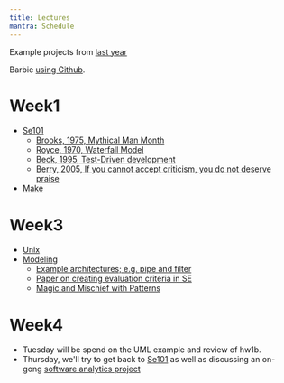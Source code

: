 ```yaml
---
title: Lectures
mantra: Schedule
---
```


Example projects from [last year](https://github.ncsu.edu/CSC510-Fall2014)

Barbie [using Github](https://raw.githubusercontent.com/txts/var/master/txt/old/img/barbie/barbie14.png).

# Week1

+ [Se101](se101.html)
    + [Brooks, 1975, Mythical Man Month](http://goo.gl/AM43CR)
	+ [Royce, 1970, Waterfall Model](http://goo.gl/8ibMK6)
	+ [Beck, 1995, Test-Driven development](http://goo.gl/sBUL6I)
	+ [Berry, 2005, If you cannot accept criticism, you do
	   not deserve praise](https://www.youtube.com/watch?v=U-7s_yeQuDg)
+ [Make](make.html)

# Week3

+ [Unix](unix.html)
+ [Modeling](modeling.html)
    + [Example architectures; e.g. pipe and filter](https://www.evernote.com/pub/timmenzies/pub)
    + [Paper on creating evaluation criteria in SE](http://www.cs.toronto.edu/~jm/Pub/InfoSystems02.pdf)
    + [Magic and Mischief with Patterns](https://www.evernote.com/l/AA708LA_T1dC-4oe25oyNdUirTMqLFiJh4s)

# Week4

+ Tuesday will be spend on the UML example and review of hw1b.
+ Thursday, we'll try to get back to [Se101](se101.html) 
  as well as discussing an on-gong 
  [software analytics
   project](https://github.com/txt/txt.github.io/blob/master/tsp/times.sh)
  

